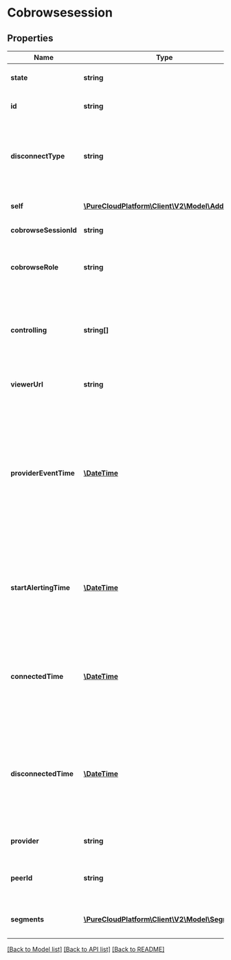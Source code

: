 # Cobrowsesession

## Properties
Name | Type | Description | Notes
------------ | ------------- | ------------- | -------------
**state** | **string** | The connection state of this communication. | [optional] 
**id** | **string** | A globally unique identifier for this communication. | [optional] 
**disconnectType** | **string** | System defined string indicating what caused the communication to disconnect. Will be null until the communication disconnects. | [optional] 
**self** | [**\PureCloudPlatform\Client\V2\Model\Address**](Address.md) | Address and name data for a call endpoint. | [optional] 
**cobrowseSessionId** | **string** | The co-browse session ID. | [optional] 
**cobrowseRole** | **string** | This value identifies the role of the co-browse client within the co-browse session (a client is a sharer or a viewer). | [optional] 
**controlling** | **string[]** | ID of co-browse participants for which this client has been granted control (list is empty if this client cannot control any shared pages). | [optional] 
**viewerUrl** | **string** | The URL that can be used to open co-browse session in web browser. | [optional] 
**providerEventTime** | [**\DateTime**](\DateTime.md) | The time when the provider event which triggered this conversation update happened in the corrected provider clock (milliseconds since 1970-01-01 00:00:00 UTC). Date time is represented as an ISO-8601 string. For example: yyyy-MM-ddTHH:mm:ss.SSSZ | [optional] 
**startAlertingTime** | [**\DateTime**](\DateTime.md) | The timestamp the communication has when it is first put into an alerting state. Date time is represented as an ISO-8601 string. For example: yyyy-MM-ddTHH:mm:ss.SSSZ | [optional] 
**connectedTime** | [**\DateTime**](\DateTime.md) | The timestamp when this communication was connected in the cloud clock. Date time is represented as an ISO-8601 string. For example: yyyy-MM-ddTHH:mm:ss.SSSZ | [optional] 
**disconnectedTime** | [**\DateTime**](\DateTime.md) | The timestamp when this communication disconnected from the conversation in the provider clock. Date time is represented as an ISO-8601 string. For example: yyyy-MM-ddTHH:mm:ss.SSSZ | [optional] 
**provider** | **string** | The source provider for the co-browse session. | [optional] 
**peerId** | **string** | The id of the peer communication corresponding to a matching leg for this communication. | [optional] 
**segments** | [**\PureCloudPlatform\Client\V2\Model\Segment[]**](Segment.md) | The time line of the participant&#39;s call, divided into activity segments. | [optional] 

[[Back to Model list]](../README.md#documentation-for-models) [[Back to API list]](../README.md#documentation-for-api-endpoints) [[Back to README]](../README.md)


